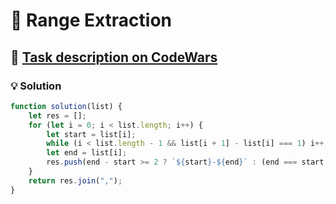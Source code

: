 # 📝 Range Extraction

## 🔗 [Task description on CodeWars](https://www.codewars.com/kata/51ba717bb08c1cd60f00002f)

### 💡 Solution

```javascript
function solution(list) {
    let res = [];
    for (let i = 0; i < list.length; i++) {
        let start = list[i];
        while (i < list.length - 1 && list[i + 1] - list[i] === 1) i++;
        let end = list[i];
        res.push(end - start >= 2 ? `${start}-${end}` : (end === start ? String(start) : `${start},${end}`));
    }
    return res.join(",");
}
```
